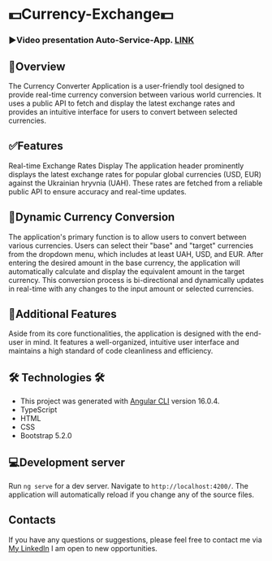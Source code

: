 # 💵Currency-Exchange💵

### ▶️Video presentation Auto-Service-App. [LINK](https://www.youtube.com/watch?v=vRVwoTyOpxY)


## 📄Overview
The Currency Converter Application is a user-friendly tool designed to provide real-time currency conversion between various world currencies. It uses a public API to fetch and display the latest exchange rates and provides an intuitive interface for users to convert between selected currencies.

## ✅Features
Real-time Exchange Rates Display
The application header prominently displays the latest exchange rates for popular global currencies (USD, EUR) against the Ukrainian hryvnia (UAH). These rates are fetched from a reliable public API to ensure accuracy and real-time updates.

## 🧮Dynamic Currency Conversion
The application's primary function is to allow users to convert between various currencies. Users can select their "base" and "target" currencies from the dropdown menu, which includes at least UAH, USD, and EUR. After entering the desired amount in the base currency, the application will automatically calculate and display the equivalent amount in the target currency. This conversion process is bi-directional and dynamically updates in real-time with any changes to the input amount or selected currencies.

## 💎Additional Features
Aside from its core functionalities, the application is designed with the end-user in mind. It features a well-organized, intuitive user interface and maintains a high standard of code cleanliness and efficiency.

## 🛠 Technologies 🛠
* This project was generated with [Angular CLI](https://github.com/angular/angular-cli) version 16.0.4.
* TypeScript
* HTML
* CSS
* Bootstrap 5.2.0


## 💻Development server

Run `ng serve` for a dev server. Navigate to `http://localhost:4200/`. The application will automatically reload if you change any of the source files.

## Contacts
If you have any questions or suggestions, please feel free to contact me via [My LinkedIn](https://www.linkedin.com/in/sergiy-golubchenko-74646485/) 
I am open to new opportunities.


